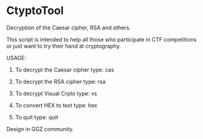# CtyptoTool
Decryption of the Caesar cipher, RSA and others.

This script is intended to help all those who participate in CTF competitions or just want to try their hand at cryptography.

USAGE:

1) To decrypt the Сaesar cipher type: cas

2) To decrypt the RSA cipher type: rsa

3) To decrypt Visual Crpto type: vs

4) To convert HEX to text type: hex

5) To quit type: quit

Design in GGZ community.
